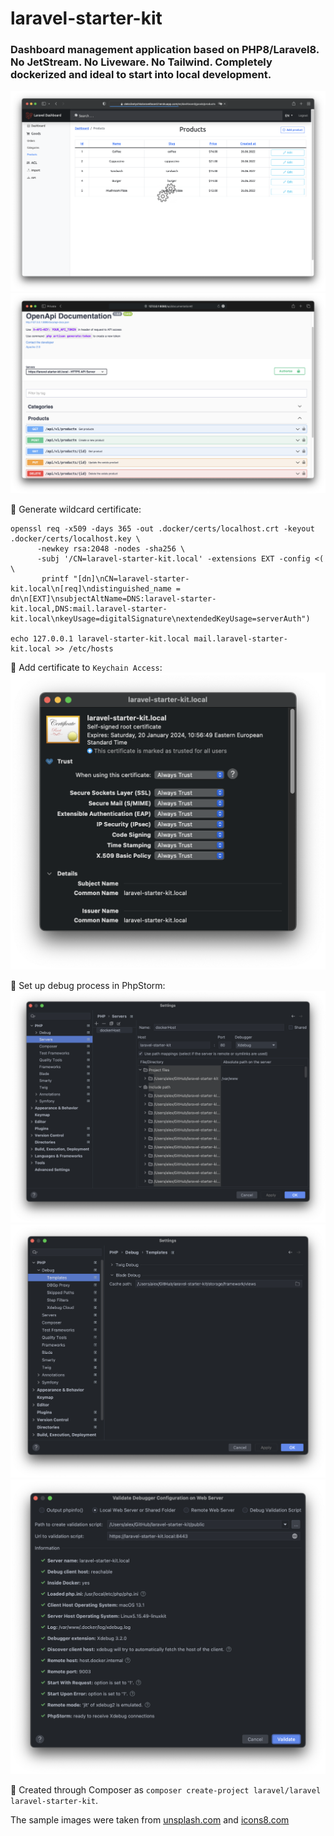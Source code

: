 # laravel-starter-kit

### Dashboard management application based on PHP8/Laravel8. No JetStream. No Liveware. No Tailwind. Completely dockerized and ideal to start into local development.

![Dashboard Management UI](public/screenshots/social_preview_dashboard_management_ui.png)
![Swagger OpenAPI](public/screenshots/swagger_openapi.png)

📌 Generate wildcard certificate:
```
openssl req -x509 -days 365 -out .docker/certs/localhost.crt -keyout .docker/certs/localhost.key \
      -newkey rsa:2048 -nodes -sha256 \
      -subj '/CN=laravel-starter-kit.local' -extensions EXT -config <( \
       printf "[dn]\nCN=laravel-starter-kit.local\n[req]\ndistinguished_name = dn\n[EXT]\nsubjectAltName=DNS:laravel-starter-kit.local,DNS:mail.laravel-starter-kit.local\nkeyUsage=digitalSignature\nextendedKeyUsage=serverAuth")

echo 127.0.0.1 laravel-starter-kit.local mail.laravel-starter-kit.local >> /etc/hosts
```

📌 Add certificate to `Keychain Access`:
![Keychain Access: Trust Certificate](public/screenshots/keychain_access_trust_certificate.png)

📌 Set up debug process in PhpStorm:
![PHPStorm: Debug Server](public/screenshots/phpstorm_debug_server.png)
![PHPStorm: Template Debug](public/screenshots/phpstorm_template_debug.png)
![PHPStorm: Validate Debug Configuration](public/screenshots/phpstorm_validate_debug_configuration.png)

📌 Created through Composer as `composer create-project laravel/laravel laravel-starter-kit`.

The sample images were taken from <a href="unsplash.com">unsplash.com</a> and <a href="icons8.com">icons8.com</a>
